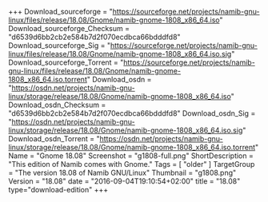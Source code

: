 +++
Download_sourceforge = "https://sourceforge.net/projects/namib-gnu-linux/files/release/18.08/Gnome/namib-gnome-1808_x86_64.iso"
Download_sourceforge_Checksum = "d6539d6bb2cb2e584b7d2f070ecdbca66bdddfd8"
Download_sourceforge_Sig = "https://sourceforge.net/projects/namib-gnu-linux/files/release/18.08/Gnome/namib-gnome-1808_x86_64.iso.sig"
Download_sourceforge_Torrent = "https://sourceforge.net/projects/namib-gnu-linux/files/release/18.08/Gnome/namib-gnome-1808_x86_64.iso.torrent"
Download_osdn = "https://osdn.net/projects/namib-gnu-linux/storage/release/18.08/Gnome/namib-gnome-1808_x86_64.iso"
Download_osdn_Checksum = "d6539d6bb2cb2e584b7d2f070ecdbca66bdddfd8"
Download_osdn_Sig = "https://osdn.net/projects/namib-gnu-linux/storage/release/18.08/Gnome/namib-gnome-1808_x86_64.iso.sig"
Download_osdn_Torrent = "https://osdn.net/projects/namib-gnu-linux/storage/release/18.08/Gnome/namib-gnome-1808_x86_64.iso.torrent"
Name = "Gnome 18.08"
Screenshot = "g1808-full.png"
ShortDescription = "This edition of Namib comes with Gnome."
Tags = [ "older" ]
TargetGroup = "The version 18.08 of Namib GNU/Linux"
Thumbnail = "g1808.png"
Version = "18.08"
date = "2016-09-04T19:10:54+02:00"
title = "18.08"
type="download-edition"
+++
